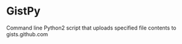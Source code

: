 GistPy
======

Command line Python2 script that uploads specified file contents to gists.github.com
